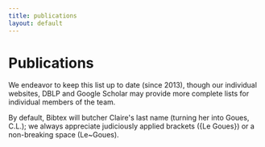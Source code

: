 ```yaml
---
title: publications
layout: default
---
```


# Publications

We endeavor to keep this list up to date (since 2013), though our individual
websites, DBLP and Google Scholar may provide more complete lists for individual
members of the team.

By default, Bibtex will butcher Claire's last name (turning her into Goues,
C.L.); we always appreciate judiciously applied brackets ({Le Goues}) or a
non-breaking space (Le~Goues).
